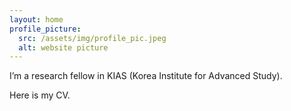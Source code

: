 ```yaml
---
layout: home
profile_picture:
  src: /assets/img/profile_pic.jpeg
  alt: website picture
---
```


<p>
  I’m a research fellow in KIAS (Korea Institute for Advanced Study).
   <!-- <a href="http://dangrover.com">website</a>. -->
</p>

<p>
  Here is my CV.
  <!-- <a href="https://github.com/eliottvincent/bay">GitHub</a>. -->
</p>
